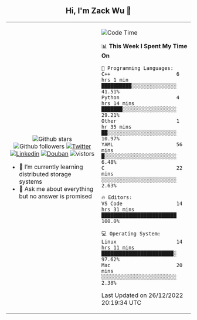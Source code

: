 <h2 align="center"> Hi, I'm Zack Wu 👋 </h2>

<table>
    <tr>
        <td valign="center" width="50%">
            <p align="center">
              <img src="https://img.shields.io/github/stars/izackwu?style=social" alt="Github stars" />
              <img src="https://img.shields.io/github/followers/izackwu?style=social" alt="Github followers" />
              <a href="https://twitter.com/_zackwu"><img src="https://img.shields.io/badge/@__zackwu-1DA1F2?style=flat&logo=Twitter&logoColor=white" alt="Twitter"/></a>
              <a href="https://www.linkedin.com/in/izackwu/?locale=en_US"><img src="https://img.shields.io/badge/@izackwu-0073b1?style=flat&logo=LinkedIn&logoColor=white" alt="Linkedin" /></a>
              <a href="https://www.douban.com/people/keith1"><img src="https://img.shields.io/badge/@keith1-007722?style=flat&logo=Douban&logoColor=white" alt="Douban" /></a>
              <img src="https://visitor-badge.glitch.me/badge?page_id=keithnull" alt="vistors" />
            </p>
            <ul>
                <li>🌱 I’m currently learning distributed storage systems</li>
                <li>💬 Ask me about everything but no answer is promised</li>
            </ul>
        </td>
       <td valign="top" width="50%">
    
<!--START_SECTION:waka-->
![Code Time](http://img.shields.io/badge/Code%20Time-2%2C216%20hrs%206%20mins-blue)

📊 **This Week I Spent My Time On** 

```text
💬 Programming Languages: 
C++                      6 hrs 1 min         ██████████░░░░░░░░░░░░░░░   41.51% 
Python                   4 hrs 14 mins       ███████░░░░░░░░░░░░░░░░░░   29.21% 
Other                    1 hr 35 mins        ██░░░░░░░░░░░░░░░░░░░░░░░   10.97% 
YAML                     56 mins             █░░░░░░░░░░░░░░░░░░░░░░░░   6.48% 
C                        22 mins             ░░░░░░░░░░░░░░░░░░░░░░░░░   2.63%

🔥 Editors: 
VS Code                  14 hrs 31 mins      █████████████████████████   100.0%

💻 Operating System: 
Linux                    14 hrs 11 mins      ████████████████████████░   97.62% 
Mac                      20 mins             ░░░░░░░░░░░░░░░░░░░░░░░░░   2.38%

```


 Last Updated on 26/12/2022 20:19:34 UTC
<!--END_SECTION:waka-->
</td></tr>
</table>


